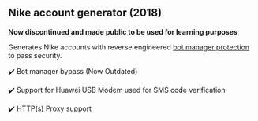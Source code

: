 ## Nike account generator (2018)

**Now discontinued and made public to be used for learning purposes**

Generates Nike accounts with reverse engineered [bot manager protection](https://www.akamai.com/uk/en/products/security/bot-manager.jsp) to pass security.



✔️ Bot manager bypass (Now Outdated)

✔️ Support for Huawei USB Modem used for SMS code verification

✔️ HTTP(s) Proxy support
